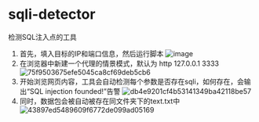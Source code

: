 # sqli-detector
检测SQL注入点的工具

1. 首先，填入目标的IP和端口信息，然后运行脚本
![image](https://github.com/SiennaSkies/sqli-detector/assets/105592340/19e3c45e-f5f5-47cc-97e2-5569fcf134c1)
2. 在浏览器中新建一个代理的情景模式，默认为 http 127.0.0.1 3333
![75f9503675efe5045ca8cf69deb5cb6](https://github.com/SiennaSkies/sqli-detector/assets/105592340/3c06d87e-a8cd-48c8-86c0-4d678e44299a)
3. 开始浏览网页内容，工具会自动检测每个参数是否存在sqli，如何存在，会输出“SQL injection founded!”告警
![db4e9201cf4b53141349ba42118be57](https://github.com/SiennaSkies/sqli-detector/assets/105592340/d1116e22-0f1b-4e65-bec3-628911395413)
4. 同时，数据包会被自动被存在同文件夹下的text.txt中
![43897ed5489609f6772de099ad05169](https://github.com/SiennaSkies/sqli-detector/assets/105592340/5ea2fda7-3183-419b-b096-cf85bcd679d7)
